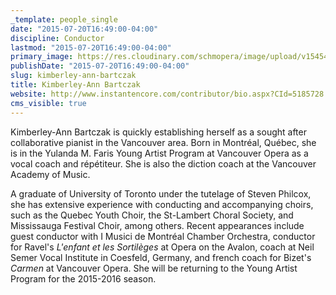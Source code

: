 ```yaml
---
_template: people_single
date: "2015-07-20T16:49:00-04:00"
discipline: Conductor
lastmod: "2015-07-20T16:49:00-04:00"
primary_image: https://res.cloudinary.com/schmopera/image/upload/v1545409169/media/webhook-uploads/1437425344284/Black-and-white.jpg.jpg
publishDate: "2015-07-20T16:49:00-04:00"
slug: kimberley-ann-bartczak
title: Kimberley-Ann Bartczak
website: http://www.instantencore.com/contributor/bio.aspx?CId=5185728
cms_visible: true
---
```

Kimberley-Ann Bartczak is quickly establishing herself as a sought after collaborative pianist in the Vancouver area. Born in Montréal, Québec, she is in the Yulanda M. Faris Young Artist Program at Vancouver Opera as a vocal coach and répétiteur. She is also the diction coach at the Vancouver Academy of Music.

A graduate of University of Toronto under the tutelage of Steven Philcox, she has extensive experience with conducting and accompanying choirs, such as the Quebec Youth Choir, the St-Lambert Choral Society, and Mississauga Festival Choir, among others. Recent appearances include guest conductor with I Musici de Montréal Chamber Orchestra, conductor for Ravel's *L'enfant et les Sortilèges* at Opera on the Avalon, coach at Neil Semer Vocal Institute in Coesfeld, Germany, and french coach for Bizet's *Carmen* at Vancouver Opera. She will be returning to the Young Artist Program for the 2015-2016 season.